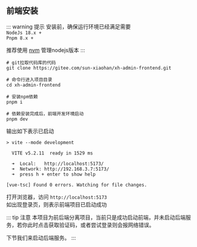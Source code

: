 ---
---
<script setup>
const previewSrcList = ["/image/install/img.png"];
</script>
## 前端安装
::: warning 提示
安装前，确保运行环境已经满足需要<br>
`NodeJs 18.x +` <br>
`Pnpm 8.x + `

推荐使用 [nvm](https://github.com/nvm-sh/nvm) 管理nodejs版本
:::

```shell
# git拉取代码库的代码
git clone https://gitee.com/sun-xiaohan/xh-admin-frontend.git

# 命令行进入项目目录
cd xh-admin-frontend

# 安装npm依赖
pnpm i

# 依赖安装完成后，前端开发环境启动
pnpm dev
```

输出如下表示已启动
```shell
> vite --mode development

  VITE v5.2.11  ready in 1529 ms

  ➜  Local:   http://localhost:5173/
  ➜  Network: http://192.168.3.7:5173/
  ➜  press h + enter to show help

[vue-tsc] Found 0 errors. Watching for file changes.

```
打开浏览器，访问 `http://localhost:5173` <br>
如出现登录页，则表示前端项目已启动成功


::: tip 注意
本项目为前后端分离项目，当前只是成功启动前端，并未启动后端服务，若你此时点击获取验证码，或者尝试登录则会报网络错误。

下节我们来启动后端服务。
:::
